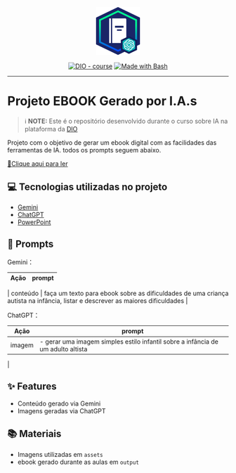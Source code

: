 <p align="center">
    <img width="100" src=".github/assets/banner.png">
</p>

<p align="center">
<a href="https://dio.me/"><img src="https://img.shields.io/badge/DIO-Course-28DA77?logo=youtube" alt="DIO - course"></a>
<a href="https://www.gnu.org/software/bash/" title="Go to Bash homepage"><img src="https://img.shields.io/badge/Prompt-Project-blue?logo=gnu-bash&amp;logoColor=white" alt="Made with Bash"></a></p>

-------

# Projeto EBOOK Gerado por I.A.s


 > ℹ️ **NOTE:** Este é o repositório desenvolvido durante o curso sobre IA na plataforma da [DIO](https://dio.me)

Projeto com o objetivo de gerar um ebook digital com as facilidades das ferramentas de IA. todos os prompts
seguem abaixo.

<a href="https://github.com/RogerToledo/ebook/blob/main/output/navegando-no-universo-do-autismo-nivel-1.pdf" title="View PDF now"> 📕Clique aqui para ler</a>

## 💻 Tecnologias utilizadas no projeto

- [Gemini](https://gemini.google.com/app)
- [ChatGPT](https://chat.openai.com/) 
- [PowerPoint](https://www.microsoft.com/en/microsoft-365/powerpoint)

## 🧠 Prompts


Gemini：

|   Ação   | prompt |
| :------: | ------------------------------------------------------------------------------------------------------------------------------------------------------------------------------------------------------------------------------------------------------------------------------ |

| conteúdo |  faça um texto para ebook sobre as dificuldades de uma criança autista na infância, listar e descrever as maiores dificuldades  |


ChatGPT：

|  Ação  | prompt                                                                                 |
| :----: | -------------------------------------------------------------------------------------- |
| imagem | - gerar uma imagem simples estilo infantil sobre a infância de um adulto altista
   |

## ✨ Features

- Conteúdo gerado via Gemini
- Imagens geradas via ChatGPT

## 📚 Materiais

- Imagens utilizadas em `assets`
- ebook gerado durante as aulas em `output`
